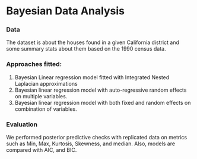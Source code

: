 # Bayesian Data Analysis
### Data
The dataset is about the houses found in a given California district and some summary stats about them based on the 1990 census data.

### Approaches fitted:
1. Bayesian Linear regression model fitted with Integrated Nested Laplacian approximations
2. Bayesian linear regression model with auto-regressive random effects on multiple variables.
3. Bayesian linear regression model with both fixed and random effects on combination of variables.

### Evaluation
We performed posterior predictive checks with replicated data on metrics such as Min, Max, Kurtosis, Skewness, and median.
Also, models are compared with AIC, and BIC.
